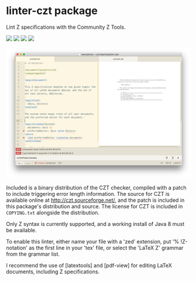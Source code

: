 # linter-czt package

Lint Z specifications with the Community Z Tools.

![](https://img.shields.io/apm/v/linter-czt.svg)
![](https://img.shields.io/apm/l/linter-czt.svg)
![](https://img.shields.io/github/issues/codebje/linter-czt.svg)
![](https://img.shields.io/maintenance/yes/2016.svg)

![](screenshot.png)

Included is a binary distribution of the CZT checker, compiled with a patch to include triggering error length information.  The source for CZT is available online at http://czt.sourceforge.net/, and the patch is included in this package's distribution and source.  The license for CZT is included in `COPYING.txt` alongside the distribution.

Only Z syntax is currently supported, and a working install of Java 8 must be available.

To enable this linter, either name your file with a 'zed' extension, put '% !Z-notation' as the first line in your 'tex' file, or select the 'LaTeX Z' grammar from the grammar list.

I recommend the use of [latextools] and [pdf-view] for editing LaTeX documents, including Z specifications.
